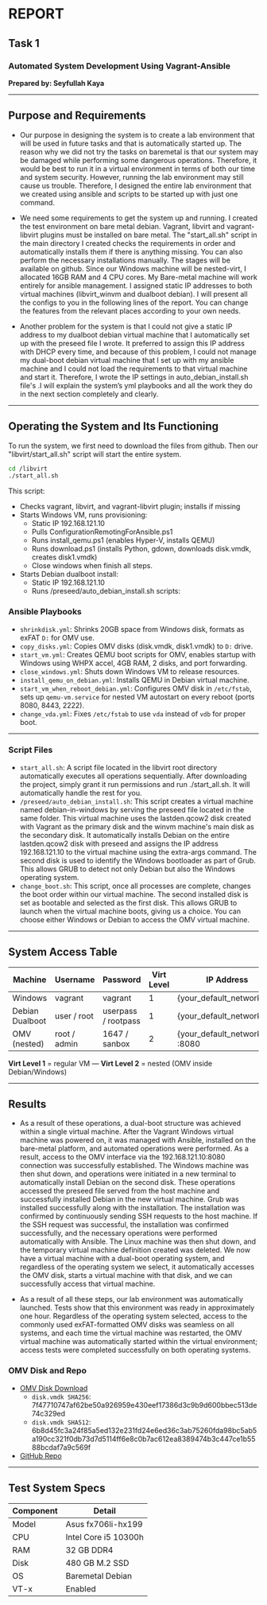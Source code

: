 
# REPORT

## Task 1

### Automated System Development Using Vagrant-Ansible

**Prepared by: Seyfullah Kaya**

---

## Purpose and Requirements

- Our purpose in designing the system is to create a lab environment that will be used in future tasks and that is automatically started up. The reason why we did not try the tasks on baremetal is that our system may be damaged while performing some dangerous operations. Therefore, it would be best to run it in a virtual environment in terms of both our time and system security. However, running the lab environment may still cause us trouble. Therefore, I designed the entire lab environment that we created using ansible and scripts to be started up with just one command.

- We need some requirements to get the system up and running. I created the test environment on bare metal debian. Vagrant, libvirt and vagrant-libvirt plugins must be installed on bare metal. The "start_all.sh" script in the main directory I created checks the requirements in order and automatically installs them if there is anything missing. You can also perform the necessary installations manually. The stages will be available on github. Since our Windows machine will be nested-virt, I allocated 16GB RAM and 4 CPU cores. My Bare-metal machine will work entirely for ansible management. I assigned static IP addresses to both virtual machines (libvirt_winvm and dualboot debian). I will present all the configs to you in the following lines of the report. You can change the features from the relevant places according to your own needs.

 - Another problem for the system is that I could not give a static IP address to my dualboot debian virtual machine that I automatically set up with the preseed file I wrote. It preferred to assign this IP address with DHCP every time, and because of this problem, I could not manage my dual-boot debian virtual machine that I set up with my ansible machine and I could not load the requirements to that virtual machine and start it. Therefore, I wrote the IP settings in auto_debian_install.sh file's .I will explain the system’s yml playbooks and all the work they do in the next section completely and clearly.

---

## Operating the System and Its Functioning

To run the system, we first need to download the files from github. Then our "libvirt/start_all.sh" script will start the entire system.

```bash
cd /libvirt
./start_all.sh
```

This script:
- Checks vagrant, libvirt, and vagrant-libvirt plugin; installs if missing
- Starts Windows VM, runs provisioning:
  - Static IP 192.168.121.10
  - Pulls ConfigurationRemotingForAnsible.ps1
  - Runs install_qemu.ps1 (enables Hyper-V, installs QEMU)
  - Runs download.ps1 (installs Python, gdown, downloads disk.vmdk, creates disk1.vmdk)
  - Close windows when finish all steps.
- Starts Debian dualboot install:
  - Static IP 192.168.121.10
  - Runs /preseed/auto_debian_install.sh scripts:

### Ansible Playbooks

- `shrinkdisk.yml`: Shrinks 20GB space from Windows disk, formats as exFAT `D:` for OMV use.
- `copy_disks.yml`: Copies OMV disks (disk.vmdk, disk1.vmdk) to `D:` drive.
- `start_vm.yml`: Creates QEMU boot scripts for OMV, enables startup with Windows using WHPX accel, 4GB RAM, 2 disks, and port forwarding.
- `close_windows.yml`: Shuts down Windows VM to release resources.
- `install_qemu_on_debian.yml`: Installs QEMU in Debian virtual machine.
- `start_vm_when_reboot_debian.yml`: Configures OMV disk in `/etc/fstab`, sets up `qemu-vm.service` for nested VM autostart on every reboot (ports 8080, 8443, 2222).
- `change_vda.yml`: Fixes `/etc/fstab` to use `vda` instead of `vdb` for proper boot.

---  

### Script Files

- `start_all.sh`: A script file located in the libvirt root directory automatically executes all operations sequentially. After downloading the project, simply grant it run permissions and run ./start_all.sh. It will automatically handle the rest for you.
- `/preseed/auto_debian_install.sh`: This script creates a virtual machine named debian-in-windows by serving the preseed file located in the same folder. This virtual machine uses the lastden.qcow2 disk created with Vagrant as the primary disk and the winvm machine's main disk as the secondary disk. It automatically installs Debian on the entire lastden.qcow2 disk with preseed and assigns the IP address 192.168.121.10 to the virtual machine using the extra-args command. The second disk is used to identify the Windows bootloader as part of Grub. This allows GRUB to detect not only Debian but also the Windows operating system.
- `change_boot.sh`: This script, once all processes are complete, changes the boot order within our virtual machine. The second installed disk is set as bootable and selected as the first disk. This allows GRUB to launch when the virtual machine boots, giving us a choice. You can choose either Windows or Debian to access the OMV virtual machine.

---  


## System Access Table

| Machine          | Username        | Password         | Virt Level | IP Address       |
|------------------|------------------|------------------|------------|------------------|
| Windows          | vagrant          | vagrant          | 1          | {your_default_network}.10  |
| Debian Dualboot  | user / root      | userpass / rootpass | 1       | {your_default_network}.10 |
| OMV (nested)     | root / admin     | 1647 / sanbox    | 2          | {your_default_network}.10 :8080  |

**Virt Level 1** = regular VM — **Virt Level 2** = nested (OMV inside Debian/Windows)

---

## Results

  - As a result of these operations, a dual-boot structure was achieved within a single virtual machine. After the Vagrant Windows virtual machine was powered on, it was managed with Ansible, installed on the bare-metal platform, and automated operations were performed. As a result, access to the OMV interface via the 192.168.121.10:8080 connection was successfully established. The Windows machine was then shut down, and operations were initiated in a new terminal to automatically install Debian on the second disk. These operations accessed the preseed file served from the host machine and successfully installed Debian in the new virtual machine. Grub was installed successfully along with the installation. The installation was confirmed by continuously sending SSH requests to the host machine. If the SSH request was successful, the installation was confirmed successfully, and the necessary operations were performed automatically with Ansible. The Linux machine was then shut down, and the temporary virtual machine definition created was deleted. We now have a virtual machine with a dual-boot operating system, and regardless of the operating system we select, it automatically accesses the OMV disk, starts a virtual machine with that disk, and we can successfully access that virtual machine.

  - As a result of all these steps, our lab environment was automatically launched. Tests show that this environment was ready in approximately one hour. Regardless of the operating system selected, access to the commonly used exFAT-formatted OMV disks was seamless on all systems, and each time the virtual machine was restarted, the OMV virtual machine was automatically started within the virtual environment; access tests were completed successfully on both operating systems.

### OMV Disk and Repo
- [OMV Disk Download](https://drive.google.com/file/d/1Xf_O8pprBlkvgMcjBodDnoYdFOh6JFC9/view?usp=sharing)
    - `disk.vmdk SHA256`: 7f47710747af62be50a926959e430eef17386d3c9b9d600bbec513de74c329ed
    - `disk.vmdk SHA512`: 6b8d45fc3a24f85a5ed132e231fd24e6ed36c3ab75260fda98bc5ab5a190cc321f0db73d7d5114ff6e8c0b7ac612ea8389474b3c447ce1b5588bcdaf7a9c569f
- [GitHub Repo](https://github.com/ReqwerT/labfortasks/tree/main)

---

## Test System Specs

| Component     | Detail                 |
|---------------|------------------------|
| Model         | Asus fx706li-hx199     |
| CPU           | Intel Core i5 10300h   |
| RAM           | 32 GB DDR4             |
| Disk          | 480 GB M.2 SSD         |
| OS            | Baremetal Debian       |
| VT-x          | Enabled                |
